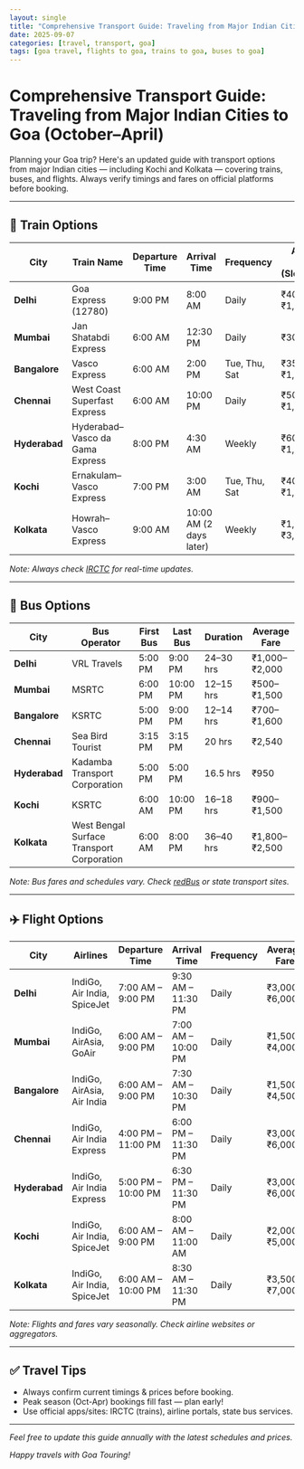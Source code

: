```yaml
---
layout: single
title: "Comprehensive Transport Guide: Traveling from Major Indian Cities to Goa (October–April)"
date: 2025-09-07
categories: [travel, transport, goa]
tags: [goa travel, flights to goa, trains to goa, buses to goa]
---
```


# Comprehensive Transport Guide: Traveling from Major Indian Cities to Goa (October–April)

Planning your Goa trip? Here's an updated guide with transport options from major Indian cities — including Kochi and Kolkata — covering trains, buses, and flights. Always verify timings and fares on official platforms before booking.

---

## 🚆 Train Options

| **City**    | **Train Name**                  | **Departure Time** | **Arrival Time** | **Frequency**     | **Average Fare (Sleeper/AC)** |
|-------------|--------------------------------|--------------------|------------------|-------------------|-------------------------------|
| **Delhi**   | Goa Express (12780)             | 9:00 PM            | 8:00 AM          | Daily             | ₹400 / ₹1,200                 |
| **Mumbai**  | Jan Shatabdi Express            | 6:00 AM            | 12:30 PM         | Daily             | ₹300 / ₹900                   |
| **Bangalore**| Vasco Express                  | 6:00 AM            | 2:00 PM          | Tue, Thu, Sat     | ₹350 / ₹1,100                 |
| **Chennai** | West Coast Superfast Express    | 6:00 AM            | 10:00 PM         | Daily             | ₹500 / ₹1,500                 |
| **Hyderabad**| Hyderabad–Vasco da Gama Express| 8:00 PM            | 4:30 AM          | Weekly            | ₹600 / ₹1,800                 |
| **Kochi**   | Ernakulam–Vasco Express         | 7:00 PM            | 3:00 AM          | Tue, Thu, Sat     | ₹400 / ₹1,200                 |
| **Kolkata** | Howrah–Vasco Express            | 9:00 AM            | 10:00 AM (2 days later) | Weekly       | ₹1,200 / ₹3,000               |

*Note: Always check [IRCTC](https://www.irctc.co.in) for real-time updates.*

---

## 🚌 Bus Options

| **City**    | **Bus Operator**               | **First Bus** | **Last Bus** | **Duration** | **Average Fare** |
|-------------|-------------------------------|---------------|--------------|--------------|------------------|
| **Delhi**   | VRL Travels                   | 5:00 PM       | 9:00 PM      | 24–30 hrs    | ₹1,000–₹2,000    |
| **Mumbai**  | MSRTC                         | 6:00 PM       | 10:00 PM     | 12–15 hrs    | ₹500–₹1,500      |
| **Bangalore**| KSRTC                         | 5:00 PM       | 9:00 PM      | 12–14 hrs    | ₹700–₹1,600      |
| **Chennai** | Sea Bird Tourist              | 3:15 PM       | 3:15 PM      | 20 hrs       | ₹2,540           |
| **Hyderabad**| Kadamba Transport Corporation | 5:00 PM       | 5:00 PM      | 16.5 hrs     | ₹950             |
| **Kochi**   | KSRTC                         | 6:00 AM       | 10:00 PM     | 16–18 hrs    | ₹900–₹1,500      |
| **Kolkata** | West Bengal Surface Transport Corporation | 6:00 AM | 8:00 PM | 36–40 hrs   | ₹1,800–₹2,500    |

*Note: Bus fares and schedules vary. Check [redBus](https://www.redbus.in) or state transport sites.*

---

## ✈️ Flight Options

| **City**    | **Airlines**                 | **Departure Time** | **Arrival Time** | **Frequency** | **Average Fare** |
|-------------|------------------------------|--------------------|------------------|---------------|------------------|
| **Delhi**   | IndiGo, Air India, SpiceJet  | 7:00 AM – 9:00 PM  | 9:30 AM – 11:30 PM | Daily       | ₹3,000–₹6,000    |
| **Mumbai**  | IndiGo, AirAsia, GoAir       | 6:00 AM – 9:00 PM  | 7:00 AM – 10:00 PM | Daily       | ₹1,500–₹4,000    |
| **Bangalore**| IndiGo, AirAsia, Air India   | 6:00 AM – 9:00 PM  | 7:30 AM – 10:30 PM | Daily       | ₹1,500–₹4,500    |
| **Chennai** | IndiGo, Air India Express    | 4:00 PM – 11:00 PM | 6:00 PM – 11:30 PM | Daily       | ₹3,000–₹6,000    |
| **Hyderabad**| IndiGo, Air India Express    | 5:00 PM – 10:00 PM | 6:30 PM – 11:30 PM | Daily       | ₹3,000–₹6,000    |
| **Kochi**   | IndiGo, Air India, SpiceJet  | 6:00 AM – 9:00 PM  | 8:00 AM – 11:00 AM | Daily       | ₹2,000–₹5,000    |
| **Kolkata** | IndiGo, Air India, SpiceJet  | 6:00 AM – 10:00 PM | 8:30 AM – 11:30 PM | Daily       | ₹3,500–₹7,000    |

*Note: Flights and fares vary seasonally. Check airline websites or aggregators.*

---

## ✅ Travel Tips

- Always confirm current timings & prices before booking.
- Peak season (Oct-Apr) bookings fill fast — plan early!
- Use official apps/sites: IRCTC (trains), airline portals, state bus services.

---

*Feel free to update this guide annually with the latest schedules and prices.*

*Happy travels with Goa Touring!*
